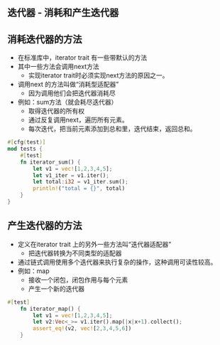 ## 迭代器 - 消耗和产生迭代器

## 消耗迭代器的方法

* 在标准库中，iterator trait 有一些带默认的方法
* 其中一些方法会调用next方法
  * 实现iterator trait时必须实现next方法的原因之一。
* 调用next 的方法叫做“消耗型适配器”
  * 因为调用他们会把迭代器消耗尽
* 例如：sum方法（就会耗尽迭代器）
  * 取得迭代器的所有权
  * 通过反复调用next，遍历所有元素。
  * 每次迭代，把当前元素添加到总和里，迭代结束，返回总和。

```rust
#[cfg(test)]
mod tests {
    #[test]
    fn iterator_sum() {
        let v1 = vec![1,2,3,4,5];
        let v1_iter = v1.iter();
        let total:i32 = v1_iter.sum();
        println!("total = {}", total)
    }
}
```

## 产生迭代器的方法

* 定义在iterator trait 上的另外一些方法叫“迭代器适配器”
  * 把迭代器转换为不同类型的适配器
* 通过链式调用使用多个迭代器来执行复杂的操作，这种调用可读性较高。
* 例如：map
  * 接收一个闭包，闭包作用与每个元素
  * 产生一个新的迭代器

```rust
#[test]
    fn iterator_map() {
        let v1 = vec![1,2,3,4,5];
        let v2:Vec<_>= v1.iter().map(|x|x+1).collect();
        assert_eq!(v2, vec![2,3,4,5,6])
    }
```

